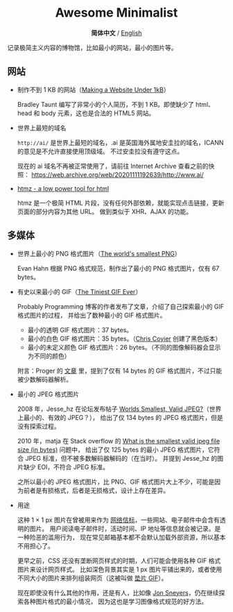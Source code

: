 <h1 align="center">Awesome Minimalist</h1>

<div align="center" markdown="1">

**简体中文** / [English](README.en.md)

</div>

记录极简主义内容的博物馆，比如最小的网站，最小的图片等。

## 网站

+   制作不到 1 KB 的网站（[Making a Website Under 1kB](https://btxx.org/posts/1kb/)）

    Bradley Taunt 编写了非常小的个人简历，不到 1 KB。即使缺少了 html、head 和 body 元素，这也是合法的 HTML5 网站。

+   世界上最短的域名

    `http://ai/` 是世界上最短的域名，.ai 是英国海外属地安圭拉的域名，ICANN 的意见是不允许直接使用顶级域。
    不过安圭拉没有遵守这点。

    现在的 ai 域名不再被正常使用了，请前往 Internet Archive 查看之前的快照：
    <https://web.archive.org/web/20201111192639/http://www.ai/>

+   [htmz - a low power tool for html](https://leanrada.com/htmz/#examples)

    htmz 是一个极简 HTML 片段，没有任何外部依赖，就能实现点击链接，更新页面的部分内容为其他 URL。
    做到类似于 XHR、AJAX 的功能。

## 多媒体

+   世界上最小的 PNG 格式图片（[The world's smallest PNG](https://evanhahn.com/worlds-smallest-png/)）

    Evan Hahn 根据 PNG 格式规范，制作出了最小的 PNG 格式图片，仅有 67 bytes。

+   有史以来最小的 GIF（[The Tiniest GIF Ever](http://probablyprogramming.com/2009/03/15/the-tiniest-gif-ever)）

    Probably Programming 博客的作者发布了文章，介绍了自己探索最小的 GIF 格式图片的过程，
    并给出了数种最小的 GIF 格式图片。

    +   最小的透明 GIF 格式图片：37 bytes。
    +   最小的白色 GIF 格式图片：35 bytes。（[Chris Coyier][cc] 创建了黑色版本）
    +   最小的未定义颜色 GIF 格式图片：26 bytes。（不同的图像解码器会显示为不同的颜色）

    附言：Proger 的 [文章][pro] 里，提到了仅有 14 bytes 的 GIF 格式图片，不过只能被少数解码器解析。

    [cc]: https://css-tricks.com/snippets/html/base64-encode-of-1x1px-transparent-gif/

    [pro]: <https://web.archive.org/web/20231113134754/http://proger.i-forge.net/Компьютер/[20121112] The smallest transparent pixel.html>

+   最小的 JPEG 格式图片

    2008 年，Jesse_hz 在论坛发布帖子 [Worlds Smallest, Valid JPEG?][jpeg]（世界上最小的、有效的 JPEG？），
    给出了仅 134 bytes 的 JPEG 格式图片，但是没有探索过程。

    2010 年，matja 在 Stack overflow 的 [What is the smallest valid jpeg file size (in bytes)][jpeg2] 问题中，
    给出了仅 125 bytes 的最小 JPEG 格式图片，它符合 JPEG 标准，但不被多数解码器解码的（在当时）。
    并提到 Jesse_hz 的图片缺少 EOI，不符合 JPEG 标准。

    之所以最小的 JPEG 格式图片，比 PNG、GIF 格式图片大上不少，可能是因为前者是有损格式，后者是无损格式，设计上存在差异。

    [jpeg]: https://web.archive.org/web/20111224041840/http://www.techsupportteam.org/forum/digital-imaging-photography/1892-worlds-smallest-valid-jpeg.html

    [jpeg2]: https://stackoverflow.com/questions/2253404/what-is-the-smallest-valid-jpeg-file-size-in-bytes/2349470#2349470

+   用途

    这种 1 × 1 px 图片在曾被用来作为 [网络信标][wb]，一些网站、电子邮件中会含有透明的图片。
    用户阅读电子邮件时，活动时间、IP 地址等信息就会被记录。是一种险恶的滥用行为，
    现在常见邮箱基本都不会默认加载外部资源，所以基本不用担心了。

    更早之前，CSS 还没有垄断网页样式的时期，人们可能会使用各种 GIF 格式图片来设计网页样式。
    比如深色背景其实是 1 px 图片平铺出来的，或者使用不同大小的图片来排列组装网页（这被叫做 [垫片 GIF][sgif]）。

    现在即使没有什么其他的作用，还是有人，比如像 [Jon Sneyers][jos]，仍在继续探索各种图片格式的最小情况，
    因为这也是学习图像格式规范的好方法。

    [wb]: https://en.wikipedia.org/wiki/Web_beacon

    [sgif]: https://en.wikipedia.org/wiki/Spacer_GIF

    [jos]: https://cloudinary.com/blog/one_pixel_is_worth_three_thousand_words
